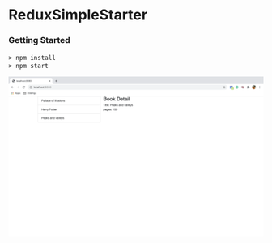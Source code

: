 # ReduxSimpleStarter



### Getting Started

```
> npm install
> npm start
```

![Screen1](image.png)